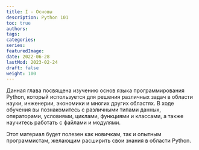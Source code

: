 ```yaml
---
title: I - Основы
description: Python 101
toc: true
authors:
tags:
categories:
series:
featuredImage:
date: 2022-06-28
lastMod: 2023-02-24
draft: false
weight: 100
---
```


Данная глава посвящена изучению основ языка программирования Python, который используется для решения различных задач в области науки, инженерии, экономики и многих других областях. В ходе обучения вы познакомитесь с различными типами данных, операторами, условиями, циклами, функциями и классами, а также научитесь работать с файлами и модулями.

Этот материал будет полезен как новичкам, так и опытным программистам, желающим расширить свои знания в области Python.
